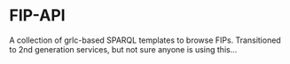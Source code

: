 # FIP-API

A collection of grlc-based SPARQL templates to browse FIPs. Transitioned to 2nd generation services, but not sure anyone is using this...
